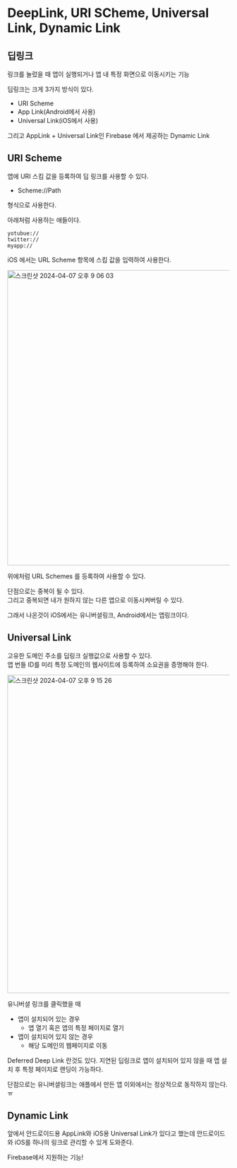 # DeepLink, URI SCheme, Universal Link, Dynamic Link

## 딥링크
링크를 눌렀을 때 앱이 실행되거나 앱 내 특정 화면으로 이동시키는 기능

딥링크는 크게 3가지 방식이 있다.
- URI Scheme 
- App Link(Android에서 사용)
- Universal Link(iOS에서 사용)

그리고 AppLink + Universal Link인 Firebase 에서 제공하는 Dynamic Link 


## URI Scheme
앱에 URI 스킴 값을 등록하여 딥 링크를 사용할 수 있다.  

- Scheme://Path 

형식으로 사용한다. 

아래처럼 사용하는 애들이다. 

```
yotubue://
twitter://
myapp:// 
```

iOS 에서는 URL Scheme 항목에 스킴 값을 입력하여 사용한다.

<img width="668" alt="스크린샷 2024-04-07 오후 9 06 03" src="https://github.com/brody424/TIL/assets/15370950/9ecf6d2d-acea-492b-ada8-9f341b1fa4c9">

위에처럼 URL Schemes 를 등록하여 사용할 수 있다.

단점으로는 중복이 될 수 있다.  
그리고 중복되면 내가 원하지 않는 다른 앱으로 이동시켜버릴 수 있다.

그래서 나온것이 iOS에서는 유니버셜링크, Android에서는 앱링크이다.

## Universal Link

고유한 도메인 주소를 딥링크 실행값으로 사용할 수 있다.  
앱 번들 ID를 미리 특정 도메인의 웹사이트에 등록하여 소요권을 증명해야 한다.  

<img width="720" alt="스크린샷 2024-04-07 오후 9 15 26" src="https://github.com/brody424/TIL/assets/15370950/4d00d81f-b33a-4df0-b19a-127b7dcf57a2">


유니버셜 링크를 클릭했을 때 
- 앱이 설치되어 있는 경우
    - 앱 열기 혹은 앱의 특정 페이지로 열기
- 앱이 설치되어 있지 않는 경우
    - 해당 도메인의 웹페이지로 이동


Deferred Deep Link 란것도 있다.
지연된 딥링크로 앱이 설치되어 있지 않을 때 앱 설치 후 특정 페이지로 랜딩이 가능하다.

단점으로는
유니버셜링크는 애플에서 만든 앱 이외에서는 정상적으로 동작하지 않는다.ㅠ


## Dynamic Link
앞에서 안드로이드용 AppLink와 iOS용 Universal Link가 있다고 했는데 안드로이드와 iOS를 하나의 링크로 관리할 수 있게 도와준다.

Firebase에서 지원하는 기능!